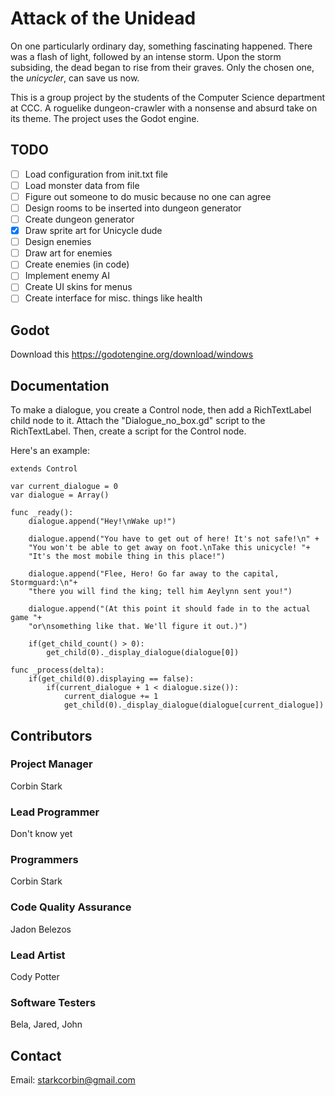 # Attack of the Unidead

On one particularly ordinary day, something fascinating happened. There was a flash of light, followed by an intense storm.
Upon the storm subsiding, the dead began to rise from their graves. Only the chosen one, the *unicycler*, can save us now.

This is a group project by the students of the Computer Science department at CCC. A roguelike dungeon-crawler with a nonsense
and absurd take on its theme. The project uses the Godot engine.

## TODO

- [ ] Load configuration from init.txt file
- [ ] Load monster data from file
- [ ] Figure out someone to do music because no one can agree
- [ ] Design rooms to be inserted into dungeon generator
- [ ] Create dungeon generator
- [x] Draw sprite art for Unicycle dude
- [ ] Design enemies
- [ ] Draw art for enemies
- [ ] Create enemies (in code)
- [ ] Implement enemy AI
- [ ] Create UI skins for menus
- [ ] Create interface for misc. things like health

## Godot

Download this
https://godotengine.org/download/windows

## Documentation

To make a dialogue, you create a Control node, then add a RichTextLabel child node to it. Attach the "Dialogue_no_box.gd" script to the RichTextLabel. Then, create a script for the Control node.

Here's an example:
```GDscript
extends Control

var current_dialogue = 0
var dialogue = Array()

func _ready():
	dialogue.append("Hey!\nWake up!")
	
	dialogue.append("You have to get out of here! It's not safe!\n" +
	"You won't be able to get away on foot.\nTake this unicycle! "+
	"It's the most mobile thing in this place!")
	
	dialogue.append("Flee, Hero! Go far away to the capital, Stormguard:\n"+
	"there you will find the king; tell him Aeylynn sent you!")
	
	dialogue.append("(At this point it should fade in to the actual game "+
	"or\nsomething like that. We'll figure it out.)")
	
	if(get_child_count() > 0):
		get_child(0)._display_dialogue(dialogue[0])

func _process(delta):
	if(get_child(0).displaying == false):
		if(current_dialogue + 1 < dialogue.size()):
			current_dialogue += 1
			get_child(0)._display_dialogue(dialogue[current_dialogue])

```

## Contributors

### Project Manager
Corbin Stark
### Lead Programmer
Don't know yet
### Programmers
Corbin Stark
### Code Quality Assurance
Jadon Belezos
### Lead Artist
Cody Potter
### Software Testers
Bela, Jared, John

## Contact

Email: starkcorbin@gmail.com
